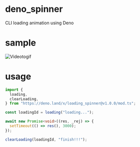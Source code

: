 # deno_spinner
CLI loading animation using Deno

# sample
![Videotogif](https://user-images.githubusercontent.com/42061897/173711329-a8f7371d-1f5b-4118-8e0b-7951cdf580ac.gif)

# usage
```ts
import {
  loading,
  clearLoading,
} from "https://deno.land/x/loading_spinner@v1.0.0/mod.ts";

const loadingId = loading("loading...");

await new Promise<void>((res, _rej) => {
  setTimeout(() => res(), 3000);
});

clearLoading(loadingId, "finish!!!");
```
